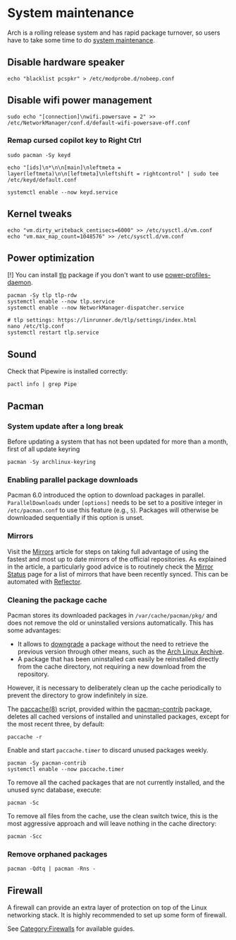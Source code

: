 # **System maintenance**

Arch is a rolling release system and has rapid package turnover, so users have to take some time to do [system maintenance](https://wiki.archlinux.org/title/System_maintenance).

## **Disable hardware speaker**

```shell
echo "blacklist pcspkr" > /etc/modprobe.d/nobeep.conf
```

## **Disable wifi power management**

```shell
sudo echo "[connection]\nwifi.powersave = 2" >> /etc/NetworkManager/conf.d/default-wifi-powersave-off.conf
```

### **Remap cursed copilot key to Right Ctrl**

```shell
sudo pacman -Sy keyd

echo "[ids]\n*\n\n[main]\nleftmeta = layer(leftmeta)\n\n[leftmeta]\nleftshift = rightcontrol" | sudo tee /etc/keyd/default.conf

systemctl enable --now keyd.service
```

## **Kernel tweaks**

```shell
echo "vm.dirty_writeback_centisecs=6000" >> /etc/sysctl.d/vm.conf
echo "vm.max_map_count=1048576" >> /etc/sysctl.d/vm.conf
```

## **Power optimization**

[!] You can install [tlp](https://wiki.archlinux.org/title/TLP) package if you don't want to use [power-profiles-daemon](https://wiki.archlinux.org/title/CPU_frequency_scaling#power-profiles-daemon).

```shell
pacman -Sy tlp tlp-rdw
systemctl enable --now tlp.service
systemctl enable --now NetworkManager-dispatcher.service

# tlp settings: https://linrunner.de/tlp/settings/index.html
nano /etc/tlp.conf
systemctl restart tlp.service
```

## **Sound**

Check that Pipewire is installed correctly:

```shell
pactl info | grep Pipe
```

## **Pacman**

### **System update after a long break**

Before updating a system that has not been updated for more than a month, first of all update keyring

```shell
pacman -Sy archlinux-keyring
```

### **Enabling parallel package downloads**

Pacman 6.0 introduced the option to download packages in parallel. `ParallelDownloads` under `[options]` needs to be set to a positive integer in `/etc/pacman.conf` to use this feature (e.g., `5`). Packages will otherwise be downloaded sequentially if this option is unset.

### **Mirrors**

Visit the [Mirrors](https://wiki.archlinux.org/title/Mirrors) article for steps on taking full advantage of using the fastest and most up to date mirrors of the official repositories. As explained in the article, a particularly good advice is to routinely check the [Mirror Status](https://archlinux.org/mirrors/status/) page for a list of mirrors that have been recently synced. This can be automated with [Reflector](https://wiki.archlinux.org/title/Reflector). 


### **Cleaning the package cache**

Pacman stores its downloaded packages in `/var/cache/pacman/pkg/` and does not remove the old or uninstalled versions automatically.
This has some advantages:

* It allows to [downgrade](https://wiki.archlinux.org/title/Downgrade) a package without the need to retrieve the previous version through other means, such as the [Arch Linux Archive](https://wiki.archlinux.org/title/Arch_Linux_Archive).
* A package that has been uninstalled can easily be reinstalled directly from the cache directory, not requiring a new download from the repository.

However, it is necessary to deliberately clean up the cache periodically to prevent the directory to grow indefinitely in size.

The [paccache(8)](https://man.archlinux.org/man/paccache.8) script, provided within the [pacman-contrib](https://archlinux.org/packages/?name=pacman-contrib) package, deletes all cached versions of installed and uninstalled packages, except for the most recent three, by default:

```shell
paccache -r
```

Enable and start `paccache.timer` to discard unused packages weekly.

```shell
pacman -Sy pacman-contrib
systemctl enable --now paccache.timer
```

To remove all the cached packages that are not currently installed, and the unused sync database, execute:

```shell
pacman -Sc
```

To remove all files from the cache, use the clean switch twice, this is the most aggressive approach and will leave nothing in the cache directory:

```shell
pacman -Scc
```

### **Remove orphaned packages**

```shell
pacman -Qdtq | pacman -Rns -
```

## **Firewall**

A firewall can provide an extra layer of protection on top of the Linux networking stack. It is highly recommended to set up some form of firewall.

See [Category:Firewalls](https://wiki.archlinux.org/title/Category:Firewalls) for available guides.
